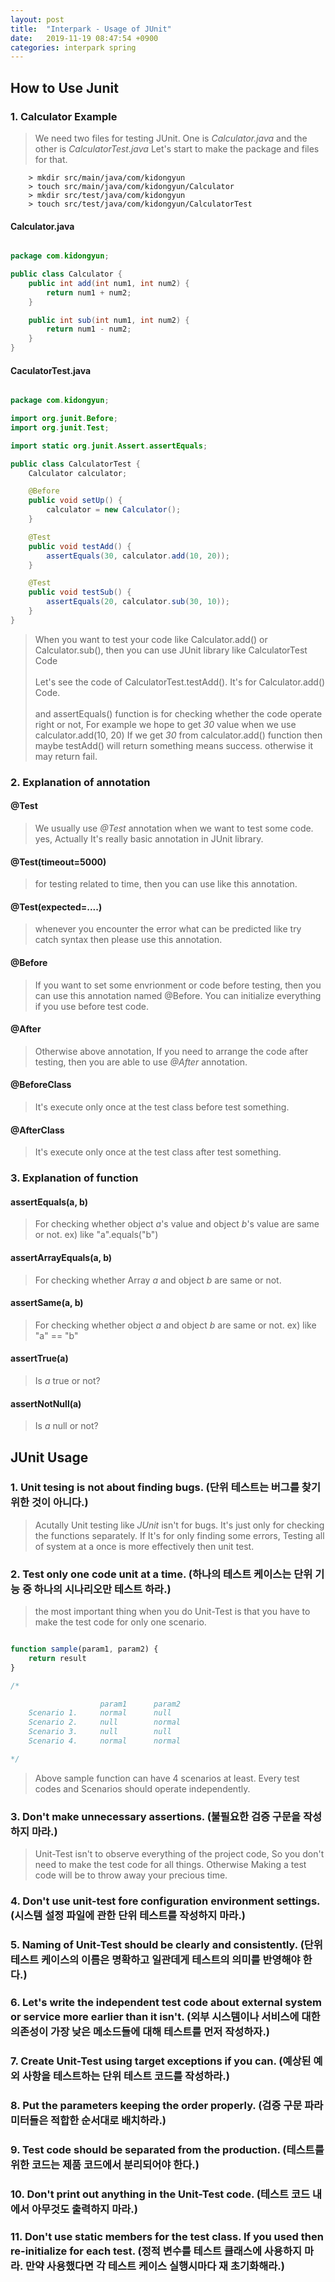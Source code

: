 ```yaml
---
layout: post
title:  "Interpark - Usage of JUnit"
date:   2019-11-19 08:47:54 +0900
categories: interpark spring
---
```


## How to Use Junit

### 1. Calculator Example

> We need two files for testing JUnit. One is _Calculator.java_ and the other is _CalculatorTest.java_ Let's start to make the package and files for that.

```
    > mkdir src/main/java/com/kidongyun
    > touch src/main/java/com/kidongyun/Calculator
    > mkdir src/test/java/com/kidongyun
    > touch src/test/java/com/kidongyun/CalculatorTest
```

#### Calculator.java

```java

package com.kidongyun;

public class Calculator {
    public int add(int num1, int num2) {
        return num1 + num2;
    }

    public int sub(int num1, int num2) {
        return num1 - num2;
    }
}

```

#### CaculatorTest.java

```java

package com.kidongyun;

import org.junit.Before;
import org.junit.Test;

import static org.junit.Assert.assertEquals;

public class CalculatorTest {
    Calculator calculator;

    @Before
    public void setUp() {
        calculator = new Calculator();
    }

    @Test
    public void testAdd() {
        assertEquals(30, calculator.add(10, 20));
    }

    @Test
    public void testSub() {
        assertEquals(20, calculator.sub(30, 10));
    }
}

```

> When you want to test your code like Calculator.add() or Calculator.sub(), then you can use JUnit library like CalculatorTest Code <br><br> Let's see the code of CalculatorTest.testAdd(). It's for Calculator.add() Code. <br><br> and assertEquals() function is for checking whether the code operate right or not, For example we hope to get _30_ value when we use calculator.add(10, 20) If we get _30_ from calculator.add() function then maybe testAdd() will return something means success. otherwise it may return fail.

### 2. Explanation of annotation

#### @Test

> We usually use _@Test_ annotation when we want to test some code. yes, Actually It's really basic annotation in JUnit library.

#### @Test(timeout=5000)

> for testing related to time, then you can use like this annotation.

#### @Test(expected=....)

> whenever you encounter the error what can be predicted like try catch syntax then please use this annotation.

#### @Before

> If you want to set some envrionment or code before testing, then you can use this annotation named @Before. You can initialize everything if you use before test code.

#### @After

> Otherwise above annotation, If you need to arrange the code after testing, then you are able to use _@After_ annotation.

#### @BeforeClass

> It's execute only once at the test class before test something.

#### @AfterClass

> It's execute only once at the test class after test something.

### 3. Explanation of function

#### assertEquals(a, b)

> For checking whether object _a_'s value and object _b_'s value are same or not. ex) like "a".equals("b")

#### assertArrayEquals(a, b)

> For checking whether Array _a_ and object _b_ are same or not.

#### assertSame(a, b)

> For checking whether object _a_ and object _b_ are same or not. ex) like "a" == "b"

#### assertTrue(a)

> Is _a_ true or not?

#### assertNotNull(a)

> Is _a_ null or not?

## JUnit Usage

### 1. Unit tesing is not about finding bugs. (단위 테스트는 버그를 찾기 위한 것이 아니다.)

> Acutally Unit testing like _JUnit_ isn't for bugs. It's just only for checking the functions separately. If It's for only finding some errors, Testing all of system at a once is more effectively then unit test.

### 2. Test only one code unit at a time. (하나의 테스트 케이스는 단위 기능 중 하나의 시나리오만 테스트 하라.)

> the most important thing when you do Unit-Test is that you have to make the test code for only one scenario.

```js

function sample(param1, param2) {
    return result
}

/*

                    param1      param2
    Scenario 1.     normal      null
    Scenario 2.     null        normal
    Scenario 3.     null        null
    Scenario 4.     normal      normal

*/

```

> Above sample function can have 4 scenarios at least. Every test codes and Scenarios should operate independently.

### 3. Don't make unnecessary assertions. (불필요한 검증 구문을 작성하지 마라.)

> Unit-Test isn't to observe everything of the project code, So you don't need to make the test code for all things. Otherwise Making a test code will be to throw away your precious time.

### 4. Don't use unit-test fore configuration environment settings. (시스템 설정 파일에 관한 단위 테스트를 작성하지 마라.)

> 

### 5. Naming of Unit-Test should be clearly and consistently. (단위 테스트 케이스의 이름은 명확하고 일관데게 테스트의 의미를 반영해야 한다.)

>

### 6. Let's write the independent test code about external system or service more earlier than it isn't. (외부 시스템이나 서비스에 대한 의존성이 가장 낮은 메소드들에 대해 테스트를 먼저 작성하자.)

>

### 7. Create Unit-Test using target exceptions if you can. (예상된 예외 사항을 테스트하는 단위 테스트 코드를 작성하라.)

>

### 8. Put the parameters keeping the order properly. (검증 구문 파라미터들은 적합한 순서대로 배치하라.)

>

### 9. Test code should be separated from the production. (테스트를 위한 코드는 제품 코드에서 분리되어야 한다.)

>

### 10. Don't print out anything in the Unit-Test code. (테스트 코드 내에서 아무것도 출력하지 마라.)

>

### 11. Don't use static members for the test class. If you used then re-initialize for each test. (정적 변수를 테스트 클래스에 사용하지 마라. 만약 사용했다면 각 테스트 케이스 실행시마다 재 초기화해라.)



